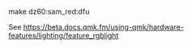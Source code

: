 make dz60:sam_red:dfu

See https://beta.docs.qmk.fm/using-qmk/hardware-features/lighting/feature_rgblight
